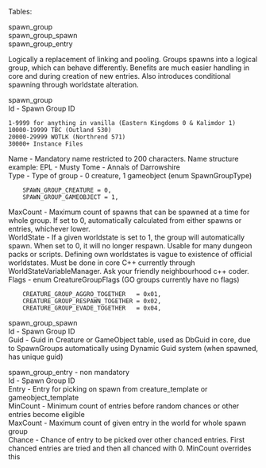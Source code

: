 Tables:

spawn_group  
spawn_group_spawn  
spawn_group_entry  

Logically a replacement of linking and pooling. Groups spawns into a logical group, which can behave differently. Benefits are much easier handling in core and during creation of new entries. Also introduces conditional spawning through worldstate alteration.

spawn_group  
Id - Spawn Group ID

```
1-9999 for anything in vanilla (Eastern Kingdoms 0 & Kalimdor 1)
10000-19999 TBC (Outland 530)
20000-29999 WOTLK (Northrend 571)
30000+ Instance Files
```

Name - Mandatory name restricted to 200 characters. Name structure example: EPL - Musty Tome - Annals of Darrowshire  
Type - Type of group - 0 creature, 1 gameobject (enum SpawnGroupType)

```
    SPAWN_GROUP_CREATURE = 0,
    SPAWN_GROUP_GAMEOBJECT = 1,
```

MaxCount - Maximum count of spawns that can be spawned at a time for whole group. If set to 0, automatically calculated from either spawns or entries, whichever lower.  
WorldState - If a given worldstate is set to 1, the group will automatically spawn. When set to 0, it will no longer respawn. Usable for many dungeon packs or scripts. Defining own worldstates is vague to existence of official worldstates. Must be done in core C++ currently through WorldStateVariableManager. Ask your friendly neighbourhood c++ coder.  
Flags - enum CreatureGroupFlags (GO groups currently have no flags)  

```
    CREATURE_GROUP_AGGRO_TOGETHER   = 0x01,
    CREATURE_GROUP_RESPAWN_TOGETHER = 0x02,
    CREATURE_GROUP_EVADE_TOGETHER   = 0x04,
```

spawn_group_spawn  
Id - Spawn Group ID  
Guid - Guid in Creature or GameObject table, used as DbGuid in core, due to SpawnGroups automatically using Dynamic Guid system (when spawned, has unique guid)  

spawn_group_entry - non mandatory  
Id - Spawn Group ID  
Entry - Entry for picking on spawn from creature_template or gameobject_template  
MinCount - Minimum count of entries before random chances or other entries become eligible  
MaxCount - Maximum count of given entry in the world for whole spawn group  
Chance - Chance of entry to be picked over other chanced entries. First chanced entries are tried and then all chanced with 0. MinCount overrides this  

